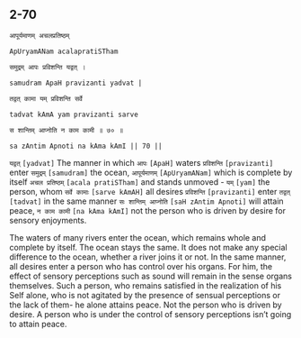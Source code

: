 ## 2-70


```shloka-sa
आपूर्यमाणम् अचलप्रतिष्ठम्
```
```shloka-sa-hk
ApUryamANam acalapratiSTham
```
```shloka-sa
समुद्रम् आपः प्रविशन्ति यद्वत् ।
```
```shloka-sa-hk
samudram ApaH pravizanti yadvat |
```
```shloka-sa
तद्वत् कामा यम् प्रविशन्ति सर्वे
```
```shloka-sa-hk
tadvat kAmA yam pravizanti sarve
```
```shloka-sa
स शान्तिम् आप्नोति न काम कामी ॥ ७० ॥
```
```shloka-sa-hk
sa zAntim Apnoti na kAma kAmI || 70 ||
```

`यद्वत्` `[yadvat]` The manner in which `आपः` `[ApaH]` waters `प्रविशन्ति` `[pravizanti]` enter `समुद्रम्` `[samudram]` the ocean, `आपूर्यमाणम्` `[ApUryamANam]` which is complete by itself `अचल प्रतिष्ठम्` `[acala pratiSTham]` and stands unmoved - `यम्` `[yam]` the person, whom `सर्वे कामाः` `[sarve kAmAH]` all desires `प्रविशन्ति` `[pravizanti]` enter `तद्वत्` `[tadvat]` in the same manner `सः शान्तिम् आप्नोति` `[saH zAntim Apnoti]` will attain peace, `न काम कामी` `[na kAma kAmI]` not the person who is driven by desire for sensory enjoyments.

The waters of many rivers enter the ocean, which remains whole and complete by itself. The ocean stays the same. It does not make any special difference to the ocean, whether a river joins it or not. 
In the same manner, all desires enter a person who has control over his organs. For him, the effect of sensory perceptions such as sound will remain in the sense organs themselves. Such a person, who remains satisfied in the realization of his Self alone, who is not agitated by the presence of sensual perceptions or the lack of them- he alone attains peace. Not the person who is driven by desire. 
A person who is under the control of sensory perceptions isn’t going to attain peace.

